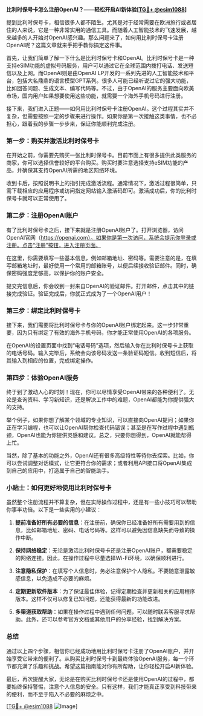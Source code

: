 **比利时保号卡怎么注册OpenAI？——轻松开启AI新体验[[TG💪+ @esim1088](https://t.me/s/esim1088)]**

提到比利时保号卡，相信很多人都不陌生。尤其是对于经常需要在欧洲旅行或者居住的人来说，它是一种非常实用的通信工具。而随着人工智能技术的飞速发展，越来越多的人开始对OpenAI感兴趣。那么问题来了，如何用比利时保号卡注册OpenAI呢？这篇文章就来手把手教你搞定这件事。

首先，让我们简单了解一下什么是比利时保号卡和OpenAI。比利时保号卡是一种支持eSIM功能的虚拟号码服务，用户可以通过它在全球范围内拨打电话、发送短信以及上网。而OpenAI则是由OpenAI LP开发的一系列先进的人工智能技术和平台，包括大名鼎鼎的语言模型GPT系列。很多人可能已经听说过它的强大功能，比如回答问题、生成文本、编写代码等。不过，由于OpenAI的服务主要面向欧美市场，国内用户如果想要使用这些功能，就需要一个海外手机号码进行注册。

接下来，我们进入正题——如何用比利时保号卡注册OpenAI。这个过程其实并不复杂，但需要按照一定的步骤来进行操作。如果你是第一次接触这类事情，也不必担心，跟着我的步骤一步步来，保证你能顺利完成注册。

### 第一步：购买并激活比利时保号卡

在开始之前，你需要先购买一张比利时保号卡。目前市面上有很多提供此类服务的商家，你可以选择信誉较好的平台购买。购买时要注意选择支持eSIM功能的产品，并确保其支持OpenAI所需的地区网络环境。

收到卡后，按照说明书上的指引完成激活流程。通常情况下，激活过程很简单，只需下载相应的应用程序或访问指定网站输入激活码即可。激活成功后，你的比利时保号卡就可以正常使用了。

### 第二步：注册OpenAI账户

有了比利时保号卡之后，接下来就是注册OpenAI账户了。打开浏览器，访问OpenAI官网（https://openai.com）。如果你是第一次访问，系统会提示你登录或注册。点击“注册”按钮，进入注册页面。

在这里，你需要填写一些基本信息，例如邮箱地址、密码等。需要注意的是，在填写邮箱地址时，最好使用一个常用的邮箱账号，以便后续接收验证邮件。同时，确保密码强度足够高，以保护你的账户安全。

提交完信息后，你会收到一封来自OpenAI的验证邮件。打开邮件，点击其中的链接完成验证。验证完成后，你就正式成为了一个OpenAI用户！

### 第三步：绑定比利时保号卡

接下来，我们需要将比利时保号卡与你的OpenAI账户绑定起来。这一步非常重要，因为只有绑定了有效的海外手机号码，你才能正常使用OpenAI的各项服务。

在OpenAI的设置页面中找到“电话号码”选项，然后输入你在比利时保号卡上获取的电话号码。输入完毕后，系统会向该号码发送一条验证码短信。收到短信后，将其输入到相应的位置，完成绑定操作。

### 第四步：体验OpenAI服务

终于到了激动人心的时刻！现在，你可以尽情享受OpenAI带来的各种便利了。无论是查询资料、学习新知识，还是解决工作中的难题，OpenAI都能为你提供强大的支持。

举个例子，如果你想了解某个领域的专业知识，可以直接向OpenAI提问；如果你正在学习编程，也可以让OpenAI帮你检查代码错误；甚至是在写作过程中遇到瓶颈，OpenAI也能为你提供灵感和建议。总之，只要你想得到，OpenAI就能帮得上忙。

当然，除了基本的功能之外，OpenAI还有很多高级特性等待你去探索。比如，你可以尝试调整对话模式，让它更符合你的需求；或者利用API接口将OpenAI集成到自己的应用中，打造属于自己的智能助手。

### 小贴士：如何更好地使用比利时保号卡

虽然整个注册流程并不算复杂，但在实际操作过程中，还是有一些小技巧可以帮助你事半功倍。以下是一些实用的小建议：

1. **提前准备好所有必要的信息**：在注册前，确保你已经准备好所有需要用到的信息，比如邮箱地址、密码、电话号码等。这样可以避免因信息缺失而导致的操作中断。
   
2. **保持网络稳定**：无论是激活比利时保号卡还是注册OpenAI账户，都需要稳定的网络连接。因此，在操作过程中尽量选择Wi-Fi环境，以确保顺利进行。

3. **注意隐私保护**：在填写个人信息时，务必注意保护个人隐私。不要随意泄露敏感信息，以免造成不必要的麻烦。

4. **定期更新软件版本**：为了保证最佳体验，记得定期检查并更新相关的应用程序版本。这样不仅可以修复已知问题，还能获得最新的功能改进。

5. **多渠道获取帮助**：如果在操作过程中遇到任何问题，可以随时联系客服寻求帮助。此外，还可以参考官方文档或其他用户的分享经验，找到解决方案。

### 总结

通过以上四个步骤，相信你已经成功地用比利时保号卡注册了OpenAI账户，并开始享受它带来的便利了。从购买比利时保号卡到最终体验OpenAI服务，每一个环节都充满了乐趣和挑战。希望这篇指南能对你有所帮助，让你轻松开启AI新体验。

最后，再次提醒大家，无论是在购买比利时保号卡还是使用OpenAI的过程中，都要始终保持警惕，注意个人信息的安全。只有这样，我们才能真正享受到科技带来的便利，而不至于陷入不必要的麻烦之中。

[[TG💪+ @esim1088](https://t.me/s/esim1088) ![Image](https://i.postimg.cc/4NQfJmqS/Snipaste-2025-05-13-00-14-12.png)]